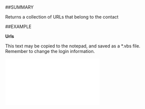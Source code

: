 

##SUMMARY

Returns a collection of URLs that belong to the contact


##EXAMPLE

**Urls**

This text may be copied to the notepad, and saved as a *.vbs file. Remember to change the login information.

![](../../Examples/vbs/SOContact.Example.vbs.txt)





